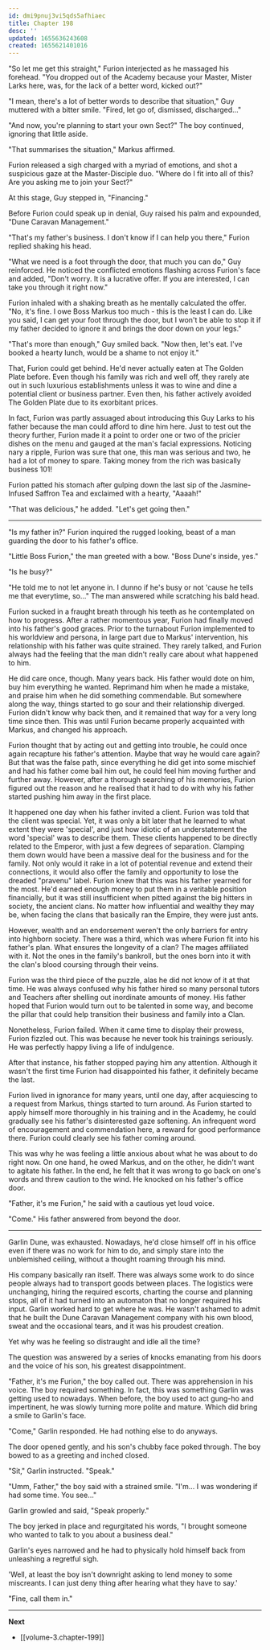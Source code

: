 ```yaml
---
id: dmi9pnuj3vi5qds5afhiaec
title: Chapter 198
desc: ''
updated: 1655636243608
created: 1655621401016
---
```


"So let me get this straight," Furion interjected as he massaged his forehead. "You dropped out of the Academy because your Master, Mister Larks here, was, for the lack of a better word, kicked out?"

"I mean, there's a lot of better words to describe that situation," Guy muttered with a bitter smile. "Fired, let go of, dismissed, discharged..."

"And now, you're planning to start your own Sect?" The boy continued, ignoring that little aside.

"That summarises the situation," Markus affirmed.

Furion released a sigh charged with a myriad of emotions, and shot a suspicious gaze at the Master-Disciple duo. "Where do I fit into all of this? Are you asking me to join your Sect?"

At this stage, Guy stepped in, "Financing."

Before Furion could speak up in denial, Guy raised his palm and expounded, "Dune Caravan Management."

"That's my father's business. I don't know if I can help you there," Furion replied shaking his head.

"What we need is a foot through the door, that much you can do," Guy reinforced. He noticed the conflicted emotions flashing across Furion's face and added, "Don't worry. It is a lucrative offer. If you are interested, I can take you through it right now."

Furion inhaled with a shaking breath as he mentally calculated the offer. "No, it's fine. I owe Boss Markus too much - this is the least I can do. Like you said, I can get your foot through the door, but I won't be able to stop it if my father decided to ignore it and brings the door down on your legs."

"That's more than enough," Guy smiled back. "Now then, let's eat. I've booked a hearty lunch, would be a shame to not enjoy it."

That, Furion could get behind. He'd never actually eaten at The Golden Plate before. Even though his family was rich and well off, they rarely ate out in such luxurious establishments unless it was to wine and dine a potential client or business partner. Even then, his father actively avoided The Golden Plate due to its exorbitant prices.

In fact, Furion was partly assuaged about introducing this Guy Larks to his father because the man could afford to dine him here. Just to test out the theory further, Furion made it a point to order one or two of the pricier dishes on the menu and gauged at the man's facial expressions. Noticing nary a ripple, Furion was sure that one, this man was serious and two, he had a lot of money to spare. Taking money from the rich was basically business 101!

Furion patted his stomach after gulping down the last sip of the Jasmine-Infused Saffron Tea and exclaimed with a hearty, "Aaaah!"

"That was delicious," he added. "Let's get going then."

____

"Is my father in?" Furion inquired the rugged looking, beast of a man guarding the door to his father's office.

"Little Boss Furion," the man greeted with a bow. "Boss Dune's inside, yes."

"Is he busy?"

"He told me to not let anyone in. I dunno if he's busy or not 'cause he tells me that everytime, so..." The man answered while scratching his bald head.

Furion sucked in a fraught breath through his teeth as he contemplated on how to progress. After a rather momentous year, Furion had finally moved into his father's good graces. Prior to the turnabout Furion implemented to his worldview and persona, in large part due to Markus' intervention, his relationship with his father was quite strained. They rarely talked, and Furion always had the feeling that the man didn't really care about what happened to him.

He did care once, though. Many years back. His father would dote on him, buy him everything he wanted. Reprimand him when he made a mistake, and praise him when he did something commendable. But somewhere along the way, things started to go sour and their relationship diverged. Furion didn't know why back then, and it remained that way for a very long time since then. This was until Furion became properly acquainted with Markus, and changed his approach.

Furion thought that by acting out and getting into trouble, he could once again recapture his father's attention. Maybe that way he would care again? But that was the false path, since everything he did get into some mischief and had his father come bail him out, he could feel him moving further and further away. However, after a thorough searching of his memories, Furion figured out the reason and he realised that it had to do with why his father started pushing him away in the first place.

It happened one day when his father invited a client. Furion was told that the client was special. Yet, it was only a bit later that he learned to what extent they were 'special', and just how idiotic of an understatement the word 'special' was to describe them. These clients happened to be directly related to the Emperor, with just a few degrees of separation. Clamping them down would have been a massive deal for the business and for the family. Not only would it rake in a lot of potential revenue and extend their connections, it would also offer the family and opportunity to lose the dreaded "pravenu" label. Furion knew that this was his father yearned for the most. He'd earned enough money to put them in a veritable position financially, but it was still insufficient when pitted against the big hitters in society, the ancient clans. No matter how influential and wealthy they may be, when facing the clans that basically ran the Empire, they were just ants.

However, wealth and an endorsement weren't the only barriers for entry into highborn society. There was a third, which was where Furion fit into his father's plan. What ensures the longevity of a clan? The mages affiliated with it. Not the ones in the family's bankroll, but the ones born into it with the clan's blood coursing through their veins.

Furion was the third piece of the puzzle, alas he did not know of it at that time. He was always confused why his father hired so many personal tutors and Teachers after shelling out inordinate amounts of money. His father hoped that Furion would turn out to be talented in some way, and become the pillar that could help transition their business and family into a Clan.

Nonetheless, Furion failed. When it came time to display their prowess, Furion fizzled out. This was because he never took his trainings seriously. He was perfectly happy living a life of indulgence.

After that instance, his father stopped paying him any attention. Although it wasn't the first time Furion had disappointed his father, it definitely became the last.

Furion lived in ignorance for many years, until one day, after acquiescing to a request from Markus, things started to turn around. As Furion started to apply himself more thoroughly in his training and in the Academy, he could gradually see his father's disinterested gaze softening. An infrequent word of encouragement and commendation here, a reward for good performance there. Furion could clearly see his father coming around.

This was why he was feeling a little anxious about what he was about to do right now. On one hand, he owed Markus, and on the other, he didn't want to agitate his father. In the end, he felt that it was wrong to go back on one's words and threw caution to the wind. He knocked on his father's office door.

"Father, it's me Furion," he said with a cautious yet loud voice.

"Come." His father answered from beyond the door.

____

Garlin Dune, was exhausted. Nowadays, he'd close himself off in his office even if there was no work for him to do, and simply stare into the unblemished ceiling, without a thought roaming through his mind.

His company basically ran itself. There was always some work to do since people always had to transport goods between places. The logistics were unchanging, hiring the required escorts, charting the course and planning stops, all of it had turned into an automaton that no longer required his input. Garlin worked hard to get where he was. He wasn't ashamed to admit that he built the Dune Caravan Management company with his own blood, sweat and the occasional tears, and it was his proudest creation.

Yet why was he feeling so distraught and idle all the time?

The question was answered by a series of knocks emanating from his doors and the voice of his son, his greatest disappointment.

"Father, it's me Furion," the boy called out. There was apprehension in his voice. The boy required something. In fact, this was something Garlin was getting used to nowadays. When before, the boy used to act gung-ho and impertinent, he was slowly turning more polite and mature. Which did bring a smile to Garlin's face.

"Come," Garlin responded. He had nothing else to do anyways.

The door opened gently, and his son's chubby face poked through. The boy bowed to as a greeting and inched closed.

"Sit," Garlin instructed. "Speak."

"Umm, Father," the boy said with a strained smile. "I'm... I was wondering if had some time. You see..."

Garlin growled and said, "Speak properly."

The boy jerked in place and regurgitated his words, "I brought someone who wanted to talk to you about a business deal."

Garlin's eyes narrowed and he had to physically hold himself back from unleashing a regretful sigh.

'Well, at least the boy isn't downright asking to lend money to some miscreants. I can just deny thing after hearing what they have to say.'

"Fine, call them in."

____

**Next**
* [[volume-3.chapter-199]]